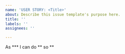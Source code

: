 ```yaml
---
name: 'USER STORY: <Title>'
about: Describe this issue template's purpose here.
title: ''
labels: ''
assignees: ''

---
```


As *** I can do **  so **
